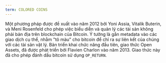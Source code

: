 ```yaml
---
term: COLORED COINS
---
```


Một phương pháp được đề xuất vào năm 2012 bởi Yoni Assia, Vitalik Buterin, và Meni Rosenfeld cho phép việc biểu diễn và quản lý các tài sản không phải bản địa trên blockchain của Bitcoin. Ý tưởng là gắn metadata vào các giao dịch cụ thể, nhằm "tô màu" cho bitcoin để chỉ ra sự liên kết của chúng với các tài sản vật lý. Bản triển khai chức năng đầu tiên, giao thức Open Assets, đã được phát triển bởi Flavien Charlon vào năm 2013. Giao thức này đã cho phép đánh dấu bitcoin sử dụng `OP_RETURN`.